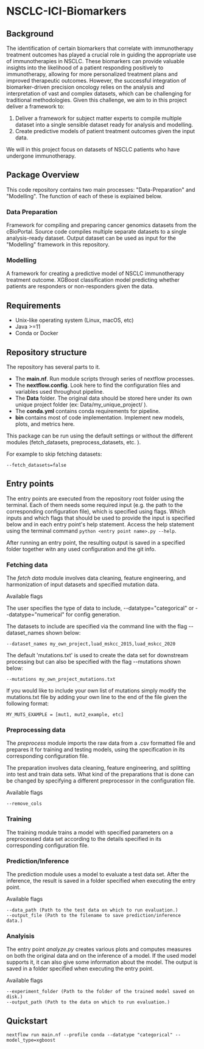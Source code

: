 # NSCLC-ICI-Biomarkers

## Background
The identification of certain biomarkers that correlate with immunotherapy treatment outcomes has played a crucial role in guiding the appropriate use of immunotherapies in NSCLC. These biomarkers can provide valuable insights into the likelihood of a patient responding positively to immunotherapy, allowing for more personalized treatment plans and improved therapeutic outcomes. However, the successful integration of biomarker-driven precision oncology relies on the analysis and interpretation of vast and complex datasets, which can be challenging for traditional methodologies. Given this challenge, we aim to in this project deliver a framework to:
1) Deliver a framework for subject matter experts to compile multiple dataset into a single sensible dataset ready for analysis and modelling.
2) Create predictive models of patient treatment outcomes given the input data.

We will in this project focus on datasets of NSCLC patients who have undergone immunotherapy.

## Package Overview
This code repository contains two main processes: "Data-Preparation" and "Modelling". The function of each of these is explained below. 

### Data Preparation
Framework for compiling and preparing cancer genomics datasets from the cBioPortal. Source code compiles multiple separate datasets to a single analysis-ready dataset. Output dataset can be used as input for the "Modelling" framework in this repository. 

### Modelling
A framework for creating a predictive model of NSCLC immunotherapy treatment outcome. XGBoost classification model predicting whether patients are responders or non-responders given the data. 

## Requirements

* Unix-like operating system (Linux, macOS, etc)
* Java >=11
* Conda or Docker

## Repository structure

The repository has several parts to it.
- The **main.nf**. Run module scripts through series of nextflow processes.
- The **nextflow.config**. Look here to find the configuration files and variables used throughout pipeline.
- The **Data** folder. The original data should be stored here under its own unique project folder (ex:  Data/my_unique_project/ ).
- The **conda.yml** contains conda requirements for pipeline.
- **bin** contains most of code implementation. Implement new models, plots, and metrics here.

This package can be run using the default settings or without the different modules (fetch_datasets, preprocess_datasets, etc. ).

For example to skip fetching datasets:

```
--fetch_datasets=false
```

## Entry points
The entry points are executed from the repository root folder using the terminal. Each of them needs some required input (e.g. the path to the corresponding configuration file), which is specified using flags. Which inputs and which flags that should be used to provide the input is specified below and in each entry point's help statement. Access the help statement using the terminal command
 `python <entry point name>.py --help`.

After running an entry point, the resulting output is saved in a specified folder together witn any used configuration and the git info.

### Fetching data

The *fetch data* module involves data cleaning, feature engineering, and harmonization of input datasets and specified mutation data. 

Available flags

The user specifies the type of data to include, --datatype="categorical" or --datatype="numerical" for config generation. 

The datasets to include are specified via the command line with the flag --dataset_names shown below:

``` --dataset_names my_own_project,luad_mskcc_2015,luad_mskcc_2020 ```

The default 'mutations.txt' is used to create the data set for downstream processing but can also be specified with the flag --mutations
shown below:

``` --mutations my_own_project_mutations.txt ```

If you would like to include your own list of mutations simply modify the mutations.txt file by adding your own line to the end of the file given the following format:

``` 
MY_MUTS_EXAMPLE = [mut1, mut2_example, etc]
```


### Preprocessing data
The *preprocess* module imports the raw data from a .csv formatted file and prepares it for training and testing models, using the specification in its corresponding configuration file. 

The preparation involves data cleaning, feature engineering, and splitting into test and train data sets. What kind of the preparations that is done can be changed by specifying a different preprocessor in the configuration file.

Available flags
```
--remove_cols
```

### Training

The training module trains a model with specified parameters on a preprocessed data set according to the details specified in its corresponding configuration file.

### Prediction/Inference

The prediction module uses a model to evaluate a test data set. After the inference, the result is saved in a folder specified when executing the entry point.

Available flags

```
--data_path (Path to the test data on which to run evaluation.)
--output_file (Path to the filename to save prediction/inference data.)
```

### Analyisis
The entry point *analyze.py* creates various plots and computes measures on both the original data and on the inference of a model. If the used model supports it, it can also give some information about the model. The output is saved in a folder specified when executing the entry point.

Available flags

```
--experiment_folder (Path to the folder of the trained model saved on disk.)
--output_path (Path to the data on which to run evaluation.)
```


## Quickstart 

```
nextflow run main.nf --profile conda --datatype "categorical" --model_type=xgboost
```
